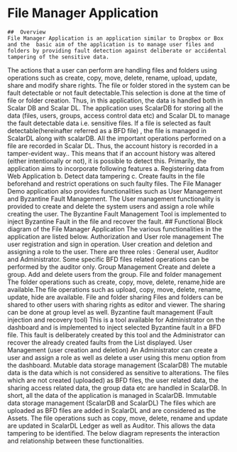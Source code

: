 # File Manager Application
	##	Overview 
	File Manager Application is an application similar to Dropbox or Box and the  basic aim of the application is to manage user files and folders by providing fault detection against deliberate or accidental tampering of the sensitive data.
 The actions that a user can perform are handling files and folders using operations such as create, copy, move, delete, rename, upload, update, share and modify share rights. The file or folder stored in the system can be fault detectable or not fault detectable.This selection is done at the time of file or folder creation. Thus, in this application, the data is handled both in Scalar DB and Scalar DL.
The application uses ScalarDB for storing all the data (files, users, groups, access control data etc)  and Scalar DL to manage the fault detectable data i.e. sensitive files. 
If a file is selected as fault detectable(hereinafter referred as a BFD file) , the file is managed in ScalarDL along with scalarDB. All the important operations performed on a file are recorded in Scalar DL. Thus, the account history is recorded in a tamper-evident way.. This means that if an account history was altered (either intentionally or not), it is possible to detect this.
Primarily, the application aims to incorporate following features
a.	Registering data from Web Application
b.	Detect data tampering
c.	Create faults in the file beforehand and restrict operations on such faulty files.
The File Manager Demo application also provides functionalities such as User Management and Byzantine Fault Management. The User management functionality is provided to create and delete  the system users and assign a role while creating the user. The Byzantine Fault Management Tool is implemented to inject Byzantine Fault  in the file and recover the fault. 
	## 	Functional Block diagram of the File Manager Application
The various functionalities in the application are listed below.
	Authorization and User role management
The user registration and sign in operation. User creation and deletion and assigning a role to the user.
There are three roles : General user, Auditor and Administrator.
Some specific BFD files related operations can be performed by the auditor only.
	Group Management
	Create and delete a group. Add and delete users from the group.
	File and folder management
The folder operations such as create, copy, move, delete, rename,hide are available.The file operations such as upload, copy, move, delete, rename, update, hide are available.
	File and folder sharing
Files and folders can be shared to other users with sharing rights as editor and viewer. The sharing can be done at group level as well.
	Byzantine fault management (Fault injection and recovery tool)
This is a tool available for Administrator on the dashboard and is implemented to inject selected Byzantine fault in a BFD file. This fault is deliberately created by this tool and the Administrator can recover the already created faults from the List displayed. 
	User Management (user creation and deletion)
An Administrator can create a user and assign a role as well as delete a user using this menu option from the dashboard.
	Mutable data storage management (ScalarDB)
The mutable data is the data which is not considered as sensitive to alterations. The files which are not created (uploaded) as BFD files, the user related data, the sharing access related data, the group data etc are handled in ScalarDB. In short, all the data of the application is managed in ScalarDB.
	Immutable data storage management (ScalarDB and ScalarDL)
The files which are uploaded as BFD files are added in ScalarDL and are considered as the Assets. The file operations such as copy, move, delete, rename and update are updated in ScalarDL Ledger as well as Auditor. 
This allows the data tampering to be identified. 
The below diagram represents the interaction and relationship between these functionalities.
